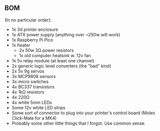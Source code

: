 ## BOM

(In no particular order):
- 1x 3d printer enclosure
- 1x ATX power supply (anything over ~250w will work)
- 1x Raspberry Pi Pico
- 1x heater
	- 2x 50w 3Ω power resistors
	- 1x old computer heatsink w. 12v fan
- 1x 5v relay module (at least one channel)
- 2x generic logic level converters (the "bad" kind)
- 2x 5v 9g servos
- 3x MCP9808 sensors
- 3x micro switches
- 4x BC337 transistors
- 4x 1kΩ resistors
- 4x 220Ω
- 4x white 5mm LEDs
- Some 12v white LED strips
- Some sort of connector to plug into your printer's control board (Molex Click-Mate for a MK4)
- Probably some other little things that I forgot. Use common sense.
